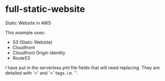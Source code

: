 # full-static-website
Static Website in AWS

This example uses:
- S3 (Static Website)
- Cloudfront
- Cloudfront Origin Identity
- Route53

I have put in the serverless.yml file fields that will need replacing. They are detailed with '<' and '>' tags. i.e. '<site-name>'.
